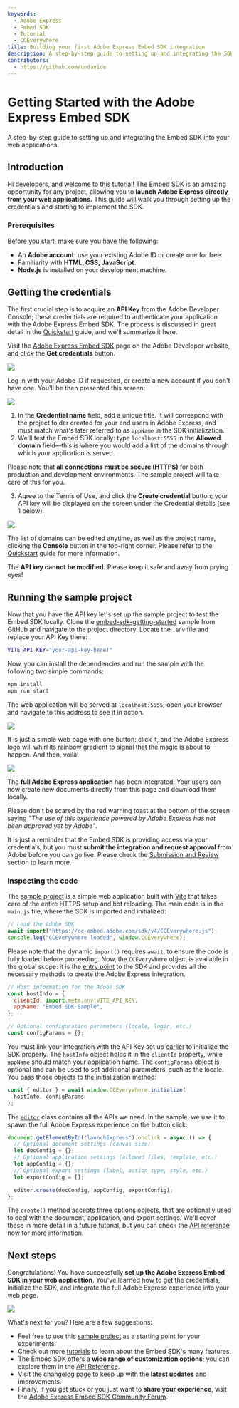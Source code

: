```yaml
---
keywords:
  - Adobe Express
  - Embed SDK
  - Tutorial
  - CCEverywhere
title: Building your first Adobe Express Embed SDK integration
description: A step-by-step guide to setting up and integrating the SDK into your web application.
contributors:
  - https://github.com/undavide
---
```


# Getting Started with the Adobe Express Embed SDK

A step-by-step guide to setting up and integrating the Embed SDK into your web applications.

<!-- **TODO**: add a video, Hamza-style. -->

## Introduction

Hi developers, and welcome to this tutorial! The Embed SDK is an amazing opportunity for any project, allowing you to **launch Adobe Express directly from your web applications.** This guide will walk you through setting up the credentials and starting to implement the SDK.

### Prerequisites

Before you start, make sure you have the following:

- An **Adobe account**: use your existing Adobe ID or create one for free.
- Familiarity with **HTML, CSS, JavaScript**.
- **Node.js** is installed on your development machine.

## Getting the credentials

The first crucial step is to acquire an **API Key** from the Adobe Developer Console; these credentials are required to authenticate your application with the Adobe Express Embed SDK. The process is discussed in great detail in the [Quickstart](../quickstart/index.md) guide, and we'll summarize it here.

Visit the [Adobe Express Embed SDK](https://developer.adobe.com/express/embed-sdk/) page on the Adobe Developer website, and click the **Get credentials** button.

![](../images/quickstart_home.png)

Log in with your Adobe ID if requested, or create a new account if you don't have one. You'll be then presented this screen:

![](../images/quickstart_credentials.png)

1. In the **Credential name** field, add a unique title. It will correspond with the project folder created for your end users in Adobe Express, and must match what's later referred to as `appName` in the SDK initialization.
2. We'll test the Embed SDK locally: type `localhost:5555` in the **Allowed domain** field—this is where you would add a list of the domains through which your application is served.

<!-- Warning Alert -->
<InlineAlert variant="warning" slots="text1" />

Please note that **all connections must be secure (HTTPS)** for both production and development environments. The sample project will take care of this for you.

3. Agree to the Terms of Use, and click the **Create credential** button; your API key will be displayed on the screen under the Credential details (see 1 below).

![](../images/quickstart_credentials-complete.png)

The list of domains can be edited anytime, as well as the project name, clicking the **Console** button in the top-right corner. Please refer to the [Quickstart](../quickstart/index.md#step-1-get-an-api-key) guide for more information.

<InlineAlert variant="info" slots="text1" />

The **API key cannot be modified.** Please keep it safe and away from prying eyes!

## Running the sample project

Now that you have the API key let's set up the sample project to test the Embed SDK locally. Clone the [embed-sdk-getting-started](https://github.com/AdobeDocs/embed-sdk-samples/tree/main/code-samples/tutorials/embed-sdk-getting-started) sample from GitHub and navigate to the project directory. Locate the `.env` file and replace your API Key there:

```bash
VITE_API_KEY="your-api-key-here!"
```

Now, you can install the dependencies and run the sample with the following two simple commands:

```bash
npm install
npm run start
```

The web application will be served at `localhost:5555`; open your browser and navigate to this address to see it in action.

![](./images/gettingstarted_app.png)

It is just a simple web page with one button: click it, and the Adobe Express logo will whirl its rainbow gradient to signal that the magic is about to happen. And then, voilà!

![](./images/gettingstarted_integration.png)

The **full Adobe Express application** has been integrated! Your users can now create new documents directly from this page and download them locally.

<!-- Info Alert -->
<InlineAlert variant="info" slots="text1, text2" />

Please don't be scared by the red warning toast at the bottom of the screen saying _"The use of this experience powered by Adobe Express has not been approved yet by Adobe"_.

It is just a reminder that the Embed SDK is providing access via your credentials, but you must **submit the integration and request approval** from Adobe before you can go live. Please check the [Submission and Review](../review/index.md) section to learn more.

### Inspecting the code

The [sample project](https://github.com/AdobeDocs/embed-sdk-samples/tree/main/code-samples/tutorials/embed-sdk-getting-started) is a simple web application built with [Vite](https://vitejs.dev/) that takes care of the entire HTTPS setup and hot reloading. The main code is in the `main.js` file, where the SDK is imported and initialized:

```javascript
// Load the Adobe SDK
await import("https://cc-embed.adobe.com/sdk/v4/CCEverywhere.js");
console.log("CCEverywhere loaded", window.CCEverywhere);
```

Please note that the dynamic `import()` requires `await`, to ensure the code is fully loaded before proceeding. Now, the `CCEverywhere` object is available in the global scope: it is the [entry point](/reference/CCEverywhere/) to the SDK and provides all the necessary methods to create the Adobe Express integration.

```javascript
// Host information for the Adobe SDK
const hostInfo = {
  clientId: import.meta.env.VITE_API_KEY,
  appName: "Embed SDK Sample",
};

// Optional configuration parameters (locale, login, etc.)
const configParams = {};
```

You must link your integration with the API Key set up [earlier](#getting-the-credentials) to initialize the SDK properly. The `hostInfo` object holds it in the `clientId` property, while `appName` should match your application name. The `configParams` object is optional and can be used to set additional parameters, such as the locale. You pass those objects to the initialization method:

```javascript
const { editor } = await window.CCEverywhere.initialize(
  hostInfo, configParams
);
```

The [`editor`](/reference/CCEverywhere/editor/) class contains all the APIs we need. In the sample, we use it to spawn the full Adobe Express experience on the button click:

```javascript
document.getElementById("launchExpress").onclick = async () => {
  // Optional document settings (canvas size)
  let docConfig = {};
  // Optional application settings (allowed files, template, etc.)
  let appConfig = {};
  // Optional export settings (label, action type, style, etc.)
  let exportConfig = [];

  editor.create(docConfig, appConfig, exportConfig);
};
```

The `create()` method accepts three options objects, that are optionally used to deal with the document, application, and export settings. We'll cover these in more detail in a future tutorial, but you can check the [API reference](/reference/CCEverywhere/editor.md#create) now for more information.

## Next steps

<!-- Congratulations! You've implemented a **Full Editor integration** with the Adobe Express Embed SDK. You've learned how to create, edit, and let users export documents, as well as how to manage images between Adobe Express and your web application. What's next for you? -->

Congratulations! You have successfully **set up the Adobe Express Embed SDK in your web application**. You've learned how to get the credentials, initialize the SDK, and integrate the full Adobe Express experience into your web page.

![](./images/gettingstarted_final.png)

What's next for you? Here are a few suggestions:

- Feel free to use this [sample project](https://github.com/AdobeDocs/embed-sdk-samples/tree/main/code-samples/tutorials/embed-sdk-getting-started) as a starting point for your experiments.
- Check out more [tutorials](../tutorials/) to learn about the Embed SDK's many features.
- The Embed SDK offers a **wide range of customization options**; you can explore them in the [API Reference](../../reference/index.md).
- Visit the [changelog](../changelog/index.md) page to keep up with the **latest updates** and improvements.
- Finally, if you get stuck or you just want to **share your experience**, visit the [Adobe Express Embed SDK Community Forum](https://community.adobe.com/t5/adobe-express-embed-sdk/ct-p/ct-express-embed-sdk?page=1&sort=latest_replies&lang=all&tabid=all).
